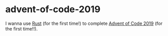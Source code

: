 # advent-of-code-2019
I wanna use [Rust](https://www.rust-lang.org/) (for the first time!) to complete [Advent of Code 2019](https://adventofcode.com/) (for the first time!!).
